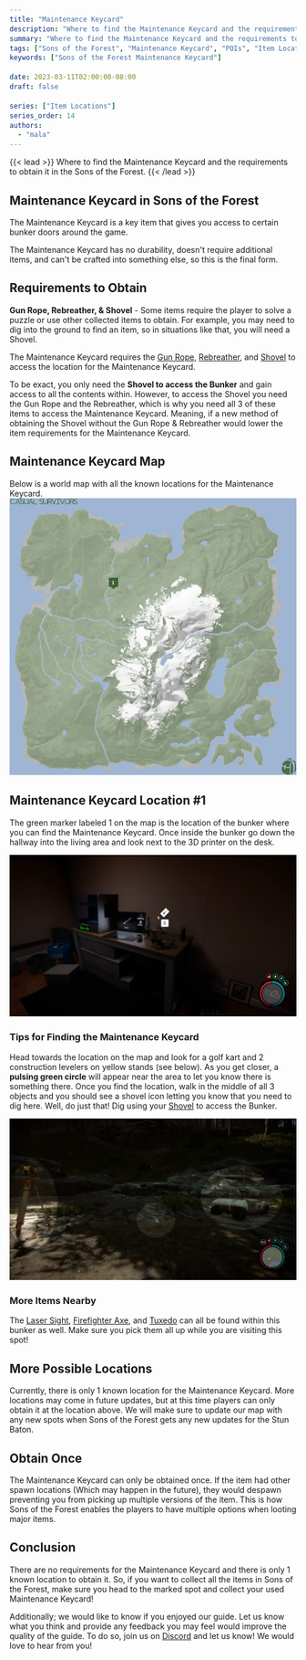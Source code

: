 ```yaml
---
title: "Maintenance Keycard"
description: "Where to find the Maintenance Keycard and the requirements to obtain it in the Sons of the Forest."
summary: "Where to find the Maintenance Keycard and the requirements to obtain it. Click here to learn more about it!"
tags: ["Sons of the Forest", "Maintenance Keycard", "POIs", "Item Location", "Map"]
keywords: ["Sons of the Forest Maintenance Keycard"]

date: 2023-03-11T02:00:00-08:00
draft: false

series: ["Item Locations"]
series_order: 14
authors:
  - "mala"
---
```


{{< lead >}}
Where to find the Maintenance Keycard and the requirements to obtain it in the Sons of the Forest.
{{< /lead >}}

## Maintenance Keycard in Sons of the Forest
The Maintenance Keycard is a key item that gives you access to certain bunker doors around the game. 

The Maintenance Keycard has no durability, doesn't require additional items, and can't be crafted into something else, so this is the final form.

## Requirements to Obtain
**Gun Rope, Rebreather, & Shovel** - Some items require the player to solve a puzzle or use other collected items to obtain. For example, you may need to dig into the ground to find an item, so in situations like that, you will need a  Shovel. 

The Maintenance Keycard requires the [Gun Rope](/sons-of-the-forest/guides/rope-gun/), [Rebreather](/sons-of-the-forest/guides/rebreather/), and [Shovel](/sons-of-the-forest/guides/shovel/) to access the location for the Maintenance Keycard.

To be exact, you only need the **Shovel to access the Bunker** and gain access to all the contents within. However, to access the Shovel you need the Gun Rope and the Rebreather, which is why you need all 3 of these items to access the Maintenance Keycard. Meaning, if a new method of obtaining the Shovel without the Gun Rope & Rebreather would lower the item requirements for the Maintenance Keycard. 

## Maintenance Keycard Map
Below is a world map with all the known locations for the Maintenance Keycard.
![Sons of the Forest Maintenance Keycard Map Location](img/map.webp)

## Maintenance Keycard Location #1
The green marker labeled 1 on the map is the location of the bunker where you can find the Maintenance Keycard. Once inside the bunker go down the hallway into the living area and look next to the 3D printer on the desk. 

![Sons of the Forest Maintenance Keycard Location 1](featured.webp)

### Tips for Finding the Maintenance Keycard
Head towards the location on the map and look for a golf kart and 2 construction levelers on yellow stands (see below). As you get closer, a **pulsing green circle** will appear near the area to let you know there is something there. Once you find the location, walk in the middle of all 3 objects and you should see a shovel icon letting you know that you need to dig here. Well, do just that! Dig using your [Shovel](/sons-of-the-forest/guides/shovel/) to access the Bunker.

![Sons of the Forest Maintenance Keycard Zip Line](img/area.webp)

### More Items Nearby
The [Laser Sight](/sons-of-the-forest/guides/laser-sight/), [Firefighter Axe](/sons-of-the-forest/guides/firefighter-axe/), and [Tuxedo](/sons-of-the-forest/guides/tuxedo/) can all be found within this bunker as well. Make sure you pick them all up while you are visiting this spot!

## More Possible Locations
Currently, there is only 1 known location for the Maintenance Keycard. More locations may come in future updates, but at this time players can only obtain it at the location above.
We will make sure to update our map with any new spots when Sons of the Forest gets any new updates for the Stun Baton.

## Obtain Once
The Maintenance Keycard can only be obtained once. If the item had other spawn locations (Which may happen in the future), they would despawn preventing you from picking up multiple versions of the item. This is how Sons of the Forest enables the players to have multiple options when looting major items. 

## Conclusion
There are no requirements for the Maintenance Keycard and there is only 1 known location to obtain it. So, if you want to collect all the items in Sons of the Forest, make sure you head to the marked spot and collect your used Maintenance Keycard!

Additionally; we would like to know if you enjoyed our guide. Let us know what you think and provide any feedback you may feel would improve the quality of the guide. To do so, join us on [Discord](https://discord.gg/ZXp93XsKnN) and let us know! We would love to hear from you! 
